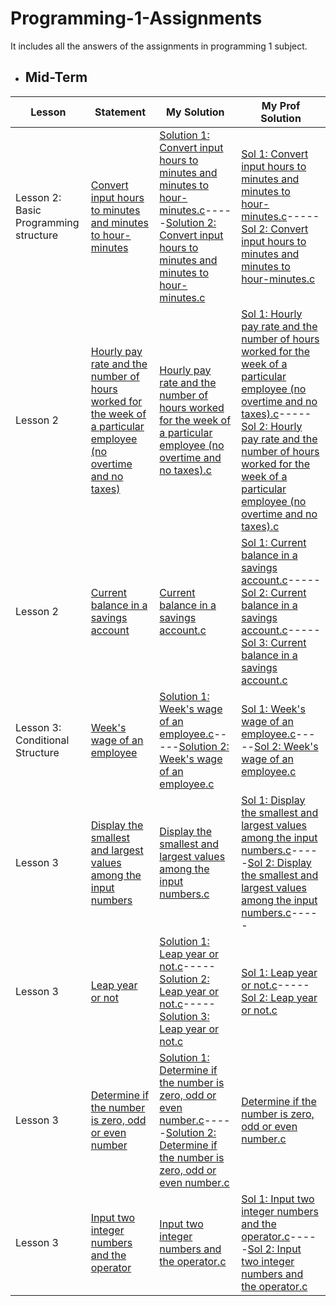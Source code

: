 # Programming-1-Assignments
It includes all the answers of the assignments in programming 1 subject.

  - ## Mid-Term

  
Lesson | Statement| My Solution | My Prof Solution |
|--|--|--|--|
Lesson 2: Basic Programming structure | [Convert input hours to minutes and minutes to hour-minutes](https://github.com/p3uj/Programming-1-Assignments/blob/662ede14b7bb6b2094e8eec2e87e0fd7cfa5c90a/Convert%20input%20hours%20to%20minutes%20and%20minutes%20to%20hour-minutes.md)| [Solution 1: Convert input hours to minutes and minutes to hour-minutes.c](https://github.com/p3uj/Programming-1-Assignments/blob/88541412908eb4341079e810a58516f30140481b/Solution%201:%20Convert%20input%20hours%20to%20minutes%20and%20minutes%20to%20hour-minutes.c)-----[Solution 2: Convert input hours to minutes and minutes to hour-minutes.c](https://github.com/p3uj/Programming-1-Assignments/blob/8e1245bed00f166ba161f972d9932b3d7ab0b113/Solution%202:%20Convert%20input%20hours%20to%20minutes%20and%20minutes%20to%20hour-minutes.c)| [Sol 1: Convert input hours to minutes and minutes to hour-minutes.c](https://github.com/p3uj/Programming-1-Assignments/blob/3b8a022b29122b9398497929b04dc918df14c8c8/Sol%201:%20Convert%20input%20hours%20to%20minutes%20and%20minutes%20to%20hour-minutes.c)-----[Sol 2: Convert input hours to minutes and minutes to hour-minutes.c](https://github.com/p3uj/Programming-1-Assignments/blob/0baa53b8197adab054a1ef74c8cea54ae341d813/Sol%202:%20Convert%20input%20hours%20to%20minutes%20and%20minutes%20to%20hour-minutes.c)
Lesson 2 | [Hourly pay rate and the number of hours worked for the week of a particular employee (no overtime and no taxes)](https://github.com/p3uj/Programming-1-Assignments/blob/709e22329925f6b69c6dfa14099ff7aa7e43ebcf/Hourly%20pay%20rate%20and%20the%20number%20of%20hours%20worked%20for%20the%20week%20of%20a%20particular%20employee%20(no%20overtime%20and%20no%20taxes).md)| [Hourly pay rate and the number of hours worked for the week of a particular employee (no overtime and no taxes).c](https://github.com/p3uj/Programming-1-Assignments/blob/9eb186e5959584d02e84abb008f271fc254285ce/Hourly%20pay%20rate%20and%20the%20number%20of%20hours%20worked%20for%20the%20week%20of%20a%20particular%20employee%20(no%20overtime%20and%20no%20taxes).c)| [Sol 1: Hourly pay rate and the number of hours worked for the week of a particular employee (no overtime and no taxes).c](https://github.com/p3uj/Programming-1-Assignments/blob/1c759f8fbd5b127440a622575453566b77213f8c/Sol%201:%20Hourly%20pay%20rate%20and%20the%20number%20of%20hours%20worked%20for%20the%20week%20of%20a%20particular%20employee%20(no%20overtime%20and%20no%20taxes).c)-----[Sol 2: Hourly pay rate and the number of hours worked for the week of a particular employee (no overtime and no taxes).c](https://github.com/p3uj/Programming-1-Assignments/blob/d4bc63d42f3ac299ac6573eef96f290e9f220c75/Sol%202:%20Hourly%20pay%20rate%20and%20the%20number%20of%20hours%20worked%20for%20the%20week%20of%20a%20particular%20employee%20(no%20overtime%20and%20no%20taxes).c)
Lesson 2 | [Current balance in a savings account](https://github.com/p3uj/Programming-1-Assignments/blob/b1a9ec96c24883154f7c40d5b09e0fe457c374e4/Current%20balance%20in%20a%20savings%20account.md)| [Current balance in a savings account.c](https://github.com/p3uj/Programming-1-Assignments/blob/e76abf881f87a18381da2554b1822d823d39efe6/Current%20balance%20in%20a%20savings%20account.c)| [Sol 1: Current balance in a savings account.c](https://github.com/p3uj/Programming-1-Assignments/blob/7cb748f2e51dfd26e3a9646df60e6d3d60492d2c/Sol%201:%20Current%20balance%20in%20a%20savings%20account.c)-----[Sol 2: Current balance in a savings account.c](https://github.com/p3uj/Programming-1-Assignments/blob/1d1988b4f15e49cf25057ae0f19a0969c05be81c/Sol%202:%20Current%20balance%20in%20a%20savings%20account.c)-----[Sol 3: Current balance in a savings account.c](https://github.com/p3uj/Programming-1-Assignments/blob/04dfe5aeaf6f8608e45fb56f657ee09288e2872f/Sol%203:%20Current%20balance%20in%20a%20savings%20account.c)
Lesson 3: Conditional Structure| [Week's wage of an employee](https://github.com/p3uj/Programming-1-Assignments/blob/913ab8de1d13b88ea1d26a9e7e4e82422841bdab/Week's%20wage%20of%20an%20employee.md)| [Solution 1: Week's wage of an employee.c](https://github.com/p3uj/Programming-1-Assignments/blob/87603cde575367cb3ee7fb53c5691e4f5f309ffb/Solution%201:%20Week's%20wage%20of%20an%20employee.c)-----[Solution 2: Week's wage of an employee.c](https://github.com/p3uj/Programming-1-Assignments/blob/9e9452e0965f69397d8e1d70f17ccf4136d20f58/Solution%202:%20Week's%20wage%20of%20an%20employee.c)| [Sol 1: Week's wage of an employee.c](https://github.com/p3uj/Programming-1-Assignments/blob/461064ce5d3ae216a5dea9418075ffc7154ed69e/Sol%201:%20Week's%20wage%20of%20an%20employee.c)-----[Sol 2: Week's wage of an employee.c](https://github.com/p3uj/Programming-1-Assignments/blob/63f8ff2fc7317da12b3dba24474126a3c6b68998/Sol%202:%20Week's%20wage%20of%20an%20employee.c)
Lesson 3 | [Display the smallest and largest values among the input numbers](https://github.com/p3uj/Programming-1-Assignments/blob/39ee2f822ac84e365f195d969506fcc4c6eec8d6/Display%20the%20smallest%20and%20largest%20values%20among%20the%20input%20numbers.md)| [Display the smallest and largest values among the input numbers.c](https://github.com/p3uj/Programming-1-Assignments/blob/562bfc64b76a4ffe88a868e8670dd039bef13ed1/Display%20the%20smallest%20and%20largest%20values%20among%20the%20input%20numbers.c)| [Sol 1: Display the smallest and largest values among the input numbers.c](https://github.com/p3uj/Programming-1-Assignments/blob/c51466fc9925a13ee1362e9e007f1336b6b47dbe/Sol%201:%20Display%20the%20smallest%20and%20largest%20values%20among%20the%20input%20numbers.c)-----[Sol 2: Display the smallest and largest values among the input numbers.c](https://github.com/p3uj/Programming-1-Assignments/blob/25dc19e3ba7317d9d1a4fc6589b535de31e40965/Sol%202:%20Display%20the%20smallest%20and%20largest%20values%20among%20the%20input%20numbers.c)-----
Lesson 3 | [Leap year or not](https://github.com/p3uj/Programming-1-Assignments/blob/00aed06dc1db77bc057944a1572bf1a1d5f5b35a/Leap%20year%20or%20not.md)| [Solution 1: Leap year or not.c](https://github.com/p3uj/Programming-1-Assignments/blob/ef04cff16ad75e6f2a58398999919faf8bbd3d68/Solution%201:%20Leap%20year%20or%20not.c)-----[Solution 2: Leap year or not.c](https://github.com/p3uj/Programming-1-Assignments/blob/8b8fa075e1bdabc0ee207a22f63e846580671b74/Solution%202:%20Leap%20year%20or%20not.c)-----[Solution 3: Leap year or not.c](https://github.com/p3uj/Programming-1-Assignments/blob/13535f8f19811abc7c727a2faff652b8a7408fc9/Solution%203:%20Leap%20year%20or%20not.c)| [Sol 1: Leap year or not.c](https://github.com/p3uj/Programming-1-Assignments/blob/2d066f7b7e62ce4ad14afffe135f7d3f5b978f9a/Sol%201:%20Leap%20year%20or%20not.c)-----[Sol 2: Leap year or not.c](https://github.com/p3uj/Programming-1-Assignments/blob/fb2dd7c117e715d3d187aac7d6bd984fe33132b6/Sol%202:%20Leap%20year%20or%20not.c)
Lesson 3 | [Determine if the number is zero, odd or even number](https://github.com/p3uj/Programming-1-Assignments/blob/04ae854486892f2b862159386baddcc44e3613e3/Determine%20if%20the%20number%20is%20zero,%20odd%20or%20even%20number.md)| [Solution 1: Determine if the number is zero, odd or even number.c](https://github.com/p3uj/Programming-1-Assignments/blob/938b0cef8fe101ecbbc64ad2e483092b8cfb8435/Solution%201:%20Determine%20if%20the%20number%20is%20zero,%20odd%20or%20even%20number.c)-----[Solution 2: Determine if the number is zero, odd or even number.c](https://github.com/p3uj/Programming-1-Assignments/blob/5ee75b12b007f4af1cc99890ea28b6dc6547ecee/Solution%202:%20Determine%20if%20the%20number%20is%20zero,%20odd%20or%20even%20number.c)| [Determine if the number is zero, odd or even number.c](https://github.com/p3uj/Programming-1-Assignments/blob/f7a39c821831f0c7a30edc41b50cf99932657f70/Determine%20if%20the%20number%20is%20zero,%20odd%20or%20even%20number.c)
Lesson 3 | [Input two integer numbers and the operator](https://github.com/p3uj/Programming-1-Assignments/blob/4ffc8e1f0c5da3df1cef71875ba391afac260cbd/Input%20two%20integer%20numbers%20and%20the%20operator.md)| [Input two integer numbers and the operator.c](https://github.com/p3uj/Programming-1-Assignments/blob/9d0e4a8b99f8ea5863997d26780d18052ba68d07/Input%20two%20integer%20numbers%20and%20the%20operator.c)| [Sol 1: Input two integer numbers and the operator.c](https://github.com/p3uj/Programming-1-Assignments/blob/8718ab5b3169561b2538c82e4c420b17d46605d4/Sol%201:%20Input%20two%20integer%20numbers%20and%20the%20operator.c)-----[Sol 2: Input two integer numbers and the operator.c](https://github.com/p3uj/Programming-1-Assignments/blob/b69731cbf6e8628ba16118c542c8deec45156016/Sol%202:%20Input%20two%20integer%20numbers%20and%20the%20operator.c)

